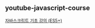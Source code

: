 ## youtube-javascript-course
[자바스크립트 기초 강의 (ES5+)](https://youtube.com/playlist?list=PLv2d7VI9OotTVOL4QmPfvJWPJvkmv6h-2)